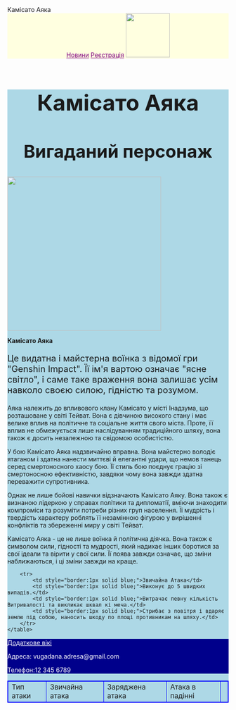 <html>

<head>
  <tittle>Камісато Аяка 
    </tittle>
</head>
  <header style = "background: lightyellow">
    <a href="https://genshin.hoyoverse.com/ru/news" style="color:purple">Новини</a>
    <a href="https://genshin.hoyoverse.com/ru/home" style="color:purple">Реєстрація</a>
    <img src="https://media.tenor.com/rLsLcDE_tfcAAAAi/kamisato-ayaka-genshin-impact.gif" height="100" />
  </header>
  <main style = "background-color: Lightblue">
    <h1 style="font-size:50px;text-align:center">Камісато Аяка<br/>
    <h2 style="font-size:40px;text-align:center">Вигаданий персонаж</h2>
    <img src="https://assetsio.gnwcdn.com/genshin-impact-ayaka.jpg?width=1200&height=1200&fit=bounds&quality=70&format=jpg&auto=webp" height="350px"/></h1>

<b>Камісато Аяка</b><p style="font-size:20px">
    Це видатна і майстерна воїнка з відомої гри "Genshin Impact". Її ім'я вартою означає "ясне світло", і саме таке враження вона залишає усім навколо своєю силою, гідністю та розумом.</p>

<p>Аяка належить до впливового клану Камісато у місті Інадзума, що розташоване у світі Тейват. Вона є дівчиною високого стану і має велике вплив на політичне та соціальне життя свого міста. Проте, її вплив не обмежується лише наслідуванням традиційного шляху, вона також є досить незалежною та свідомою особистістю.</p>

<p>У бою Камісато Аяка надзвичайно вправна. Вона майстерно володіє ятаганом і здатна нанести миттєві й елегантні удари, що немов танець серед смертоносного хаосу бою. Її стиль бою поєднує грацію зі смертоносною ефективністю, завдяки чому вона завжди здатна переважити супротивника.</p>

<p>Однак не лише бойові навички відзначають Камісато Аяку. Вона також є визнаною лідеркою у справах політики та дипломатії, вміючи знаходити компроміси та розуміти потреби різних груп населення. Її мудрість і твердість характеру роблять її незамінною фігурою у вирішенні конфліктів та збереженні миру у світі Тейват.</p>

<p>Камісато Аяка - це не лише воїнка й політична діячка. Вона також є символом сили, гідності та мудрості, який надихає інших боротися за свої ідеали та вірити у свої сили. Її поява завжди означає, що зміни наближаються, і ці зміни завжди на краще. 

  <table style="border:1px solid blue;">
        <tr>
            <td style="border:1px solid blue;">Тип атаки</td>
            <td style="border:1px solid blue;">Звичайна атака</td>
            <td style="border:1px solid blue;">Заряджена атака</td>
            <td style="border:1px solid blue;">Атака в падінні</td>
            <td style="border:1px solid blue;"></td>
        </tr>
     
        <tr>
            <td style="border:1px solid blue;">Звичайна Атака</td>
            <td style="border:1px solid blue;">Виконує до 5 швидких випадів.</td>
            <td style="border:1px solid blue;">Витрачає певну кількість Витривалості та викликає шквал кі меча.</td>
            <td style="border:1px solid blue;">Стрибає з повітря і вдаряє землю під собою, наносить шкоду по площі противникам на шляху.</td>
        </tr>
    </table>
</p>
</main>
<footer style= "background: Darkblue">
   <a href="https://genshin.hoyoverse.com/ru/character/inazuma?char=0" style="color:white">Додаткове вікі</a>
    <p style="color:white" >Адреса: vugadana.adresa@gmail.com </p>
   <p style="color:white" >Телефон:12 345 6789</p>
   
</footer>

</html>
